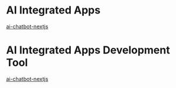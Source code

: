 # AI Integrated Apps
<a href="https://github.com/monate615/ai-chatbot-nextjs">ai-chatbot-nextjs</a>
# AI Integrated Apps Development Tool
<a href="https://github.com/monate615/chatbot-design-platform">ai-chatbot-nextjs</a>
